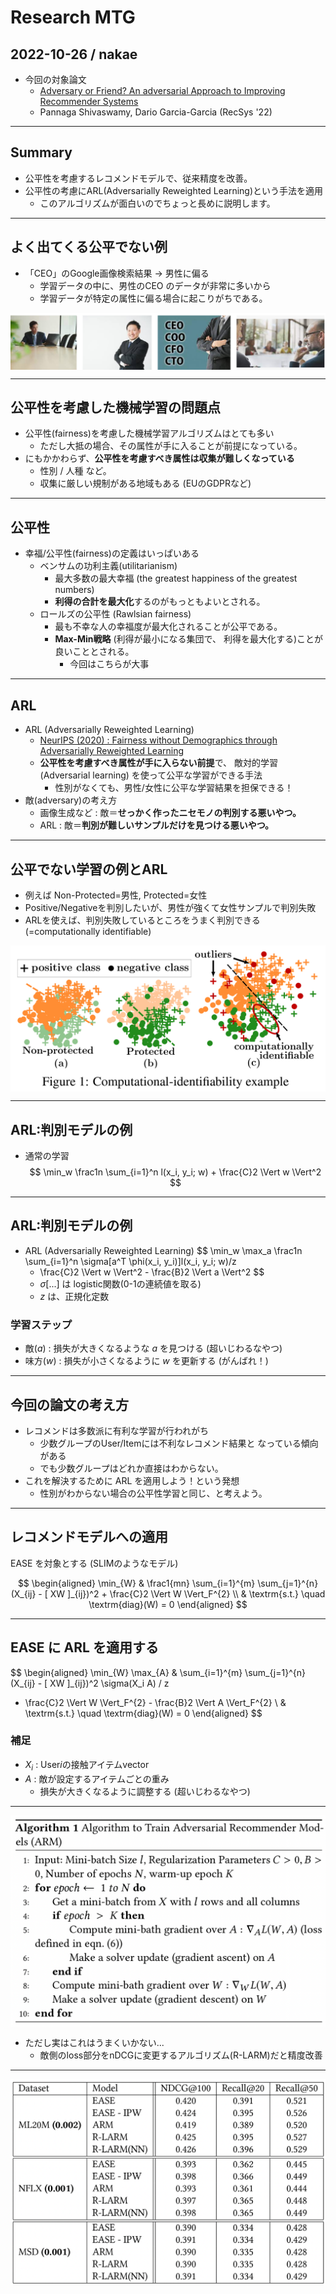 <style>
img[alt~="center"] {
  display: block;
  margin: 0 auto;
}
</style>

<!-- paginate: true -->
<!-- footer: Research MTG : 2022-10-25 -->

# Research MTG
## 2022-10-26 / nakae
- 今回の対象論文
  - [Adversary or Friend? An adversarial Approach to Improving Recommender Systems](https://dl.acm.org/doi/abs/10.1145/3523227.3546784)
  - Pannaga Shivaswamy, Dario Garcia-Garcia (RecSys '22)

---

## Summary
- 公平性を考慮するレコメンドモデルで、従来精度を改善。
- 公平性の考慮にARL(Adversarially Reweighted Learning)という手法を適用
  - このアルゴリズムが面白いのでちょっと長めに説明します。

---

## よく出てくる公平でない例
- 「CEO」のGoogle画像検索結果 → 男性に偏る
  - 学習データの中に、男性のCEO のデータが非常に多いから
  - 学習データが特定の属性に偏る場合に起こりがちである。

![width:900px center](./images/Adversarial_CEO.png)

---

## 公平性を考慮した機械学習の問題点
- 公平性(fairness)を考慮した機械学習アルゴリズムはとても多い
  - ただし大抵の場合、その属性が手に入ることが前提になっている。
- にもかかわらず、**公平性を考慮すべき属性は収集が難しくなっている**
  - 性別 / 人種 など。
  - 収集に厳しい規制がある地域もある (EUのGDPRなど)

---
## 公平性
- 幸福/公平性(fairness)の定義はいっぱいある
  - ベンサムの功利主義(utilitarianism)
    - 最大多数の最大幸福 (the greatest happiness of the greatest numbers)
    - **利得の合計を最大化**するのがもっともよいとされる。
  - ロールズの公平性 (Rawlsian fairness)
    - 最も不幸な人の幸福度が最大化されることが公平である。
    - **Max-Min戦略** (利得が最小になる集団で、
      利得を最大化する)ことが良いこととされる。
      - 今回はこちらが大事

---

## ARL
- ARL (Adversarially Reweighted Learning)
  - [NeurIPS (2020) : Fairness without Demographics through Adversarially Reweighted Learning](https://proceedings.neurips.cc/paper/2020/hash/07fc15c9d169ee48573edd749d25945d-Abstract.html)
  - **公平性を考慮すべき属性が手に入らない前提**で、
    敵対的学習(Adversarial learning) を使って公平な学習ができる手法
    - 性別がなくても、男性/女性に公平な学習結果を担保できる！
- 敵(adversary)の考え方
  - 画像生成など : 敵＝**せっかく作ったニセモノの判別する悪いやつ。**
  - ARL : 敵＝**判別が難しいサンプルだけを見つける悪いやつ。**

---

## 公平でない学習の例とARL
- 例えば Non-Protected=男性, Protected=女性
- Positive/Negativeを判別したいが、男性が強くて女性サンプルで判別失敗
- ARLを使えば、判別失敗しているところをうまく判別できる
  (=computationally identifiable)

![width:600px center](./images/Adversarial_ARL_scatter.png)

---

## ARL:判別モデルの例
- 通常の学習
$$
\min_w \frac1n \sum_{i=1}^n
  l(x_i, y_i; w) + \frac{C}2 \Vert w \Vert^2 
$$

---

## ARL:判別モデルの例
- ARL (Adversarially Reweighted Learning)
$$
\min_w \max_a \frac1n \sum_{i=1}^n
  \sigma[a^T \phi(x_i, y_i)]l(x_i, y_i; w)/z
  + \frac{C}2 \Vert w \Vert^2 - \frac{B}2 \Vert a \Vert^2 
$$
  - $\sigma[...]$ は logistic関数(0-1の連続値を取る)
  - $z$ は、正規化定数

### 学習ステップ
- 敵($a$) : 損失が大きくなるような $a$ を見つける (超いじわるなやつ)
- 味方($w$) : 損失が小さくなるように $w$ を更新する (がんばれ！)

---

## 今回の論文の考え方
- レコメンドは多数派に有利な学習が行われがち
  - 少数グループのUser/Itemには不利なレコメンド結果と
    なっている傾向がある
  - でも少数グループはどれか直接はわからない。
- これを解決するために ARL を適用しよう！という発想
  - 性別がわからない場合の公平性学習と同じ、と考えよう。

---

## レコメンドモデルへの適用

EASE を対象とする (SLIMのようなモデル)

$$
\begin{aligned}
\min_{W} & \frac1{mn} \sum_{i=1}^{m} \sum_{j=1}^{n}
  (X_{ij} - [ XW ]_{ij})^2 + \frac{C}2 \Vert W \Vert_F^{2} \\
& \textrm{s.t.} \quad \textrm{diag}(W) = 0
\end{aligned}
$$

---
## EASE に ARL を適用する

$$
\begin{aligned}
\min_{W} \max_{A} & \sum_{i=1}^{m} \sum_{j=1}^{n}
  (X_{ij} - [ XW ]_{ij})^2 \sigma(X_i A) / z
  + \frac{C}2 \Vert W \Vert_F^{2} - \frac{B}2 \Vert A \Vert_F^{2} \\
& \textrm{s.t.} \quad \textrm{diag}(W) = 0
\end{aligned}
$$

### 補足
- $X_i$ : User$i$の接触アイテムvector
- $A$ : 敵が設定するアイテムごとの重み
  - 損失が大きくなるように調整する (超いじわるなやつ)

---

![width:600px center](./images/Adversarial_Algo1.png)

- ただし実はこれはうまくいかない...
  - 敵側のloss部分をnDCGに変更するアルゴリズム(R-LARM)だと精度改善

---

![width:600px center](./images/Adversarial_results.png)
